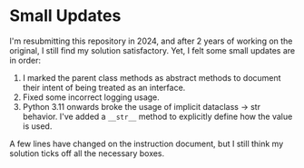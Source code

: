 # Small Updates

I'm resubmitting this repository in 2024, and after 2 years of working on the original, I still find my solution satisfactory. Yet, I felt some small updates are in order:

1. I marked the parent class methods as abstract methods to document their intent of being treated as an interface.
2. Fixed some incorrect logging usage.
3. Python 3.11 onwards broke the usage of implicit dataclass -> str behavior. I've added a `__str__` method to explicitly define how the value is used.

A few lines have changed on the instruction document, but I still think my solution ticks off all the necessary boxes.
